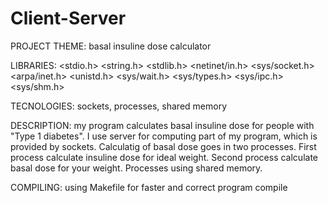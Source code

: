 # Client-Server

PROJECT THEME: basal insuline dose calculator

LIBRARIES: <stdio.h> <string.h> <stdlib.h> <netinet/in.h> <sys/socket.h> <arpa/inet.h> <unistd.h> <sys/wait.h> <sys/types.h> <sys/ipc.h> <sys/shm.h>

TECNOLOGIES: sockets, processes, shared memory

DESCRIPTION: my program calculates basal insuline dose for people with "Type 1 diabetes". I use server for computing part of my program, which is provided by sockets. Calculatig of basal dose goes in two processes. First process calculate insuline dose for ideal weight. Second process calculate basal dose for your weight. Processes using shared memory.

COMPILING: using Makefile for faster and correct program compile
